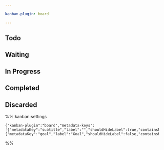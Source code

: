 ```yaml
---

kanban-plugin: board

---
```


## Todo



## Waiting



## In Progress



## Completed



## Discarded





%% kanban:settings
```
{"kanban-plugin":"board","metadata-keys":[{"metadataKey":"subtitle","label":"","shouldHideLabel":true,"containsMarkdown":true},{"metadataKey":"goal","label":"Goal","shouldHideLabel":false,"containsMarkdown":true}]}
```
%%